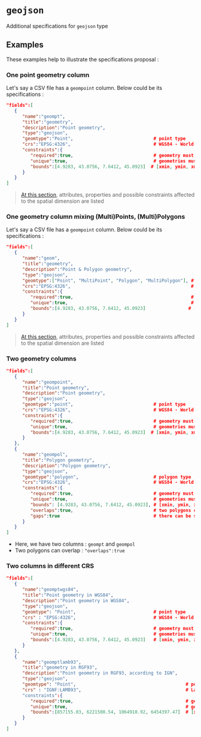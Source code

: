 # `geojson`

Additional specifications for `geojson` type

## Examples

These examples help to illustrate the specifications proposal :

### One point geometry column

Let's say a CSV file has a `geompoint` column. Below could be its specifications :

```json
"fields":[
   {
      "name":"geompt",
      "title":"geometry",
      "description":"Point geometry",
      "type":"geojson",
      "geomtype":"Point",                              # point type
      "crs":"EPSG:4326",                               # WGS84 - World Geodetic System 1984, used in GPS
      "constraints":{
         "required":true,                              # geometry must not be empty
         "unique":true,                                # geometries must be unique
         "bounds":[4.9283, 43.0756, 7.6412, 45.0923]  # [xmin, ymin, xmax, ymax]
      }
   }
]
```

> [At this section](#geomtype), attributes, properties and possible constraints affected to the spatial dimension are listed

### One geometry column mixing (Multi)Points, (Multi)Polygons

Let's say a CSV file has a `geompoint` column. Below could be its specifications :

```json
"fields":[
   {
      "name":"geom",
      "title":"geometry",
      "description":"Point & Polygon geometry",
      "type":"geojson",
      "geomtype":["Point", "MultiPoint", "Polygon", "MultiPolygon"], # (multi)point and (multi)polygon type
      "crs":"EPSG:4326",                                             # WGS84 - World Geodetic System 1984, used in GPS
      "constraints":{
         "required":true,                                            # geometry must not be empty
         "unique":true,                                              # geometries must be unique
         "bounds":[4.9283, 43.0756, 7.6412, 45.0923]                # [xmin, ymin, xmax, ymax]
      }
   }
]
```

> [At this section](#geomtype), attributes, properties and possible constraints affected to the spatial dimension are listed

### Two geometry columns

```json
"fields":[
   {
      "name":"geompoint",
      "title":"Point geometry",
      "description":"Point geometry",
      "type":"geojson",
      "geomtype":"point",                              # point type
      "crs":"EPSG:4326",                               # WGS84 - World Geodetic System 1984, used in GPS
      "constraints":{
         "required":true,                              # geometry must not be empty
         "unique":true,                                # geometries must be unique
         "bounds":[4.9283, 43.0756, 7.6412, 45.0923]  # [xmin, ymin, xmax, ymax]
      }
   },
   {
      "name":"geompol",
      "title":"Polygon geometry",
      "description":"Polygon geometry",
      "type":"geojson",
      "geomtype":"polygon",                            # polygon type
      "crs":"EPSG:4326",                               # WGS84 - World Geodetic System 1984, used in GPS
      "constraints":{
         "required":true,                              # geometry must not be empty
         "unique":true,                                # geometries must be unique
         "bounds": [4.9283, 43.0756, 7.6412, 45.0923], # [xmin, ymin, xmax, ymax]
         "overlaps":true,                              # two polygons can overlap
         "gaps":true                                   # there can be some gaps in the data
      }
   }
]
```

- Here, we have two columns : `geompt` and `geompol`
- Two polygons can overlap : `"overlaps":true`

### Two columns in different CRS

```json
"fields":[
   {
      "name":"geomptwgs84",
      "title":"Point geometry in WGS84",
      "description":"Point geometry in WGS84",
      "type":"geojson",
      "geomtype": "Point",                             # point type
      "crs" : "EPSG:4326",                             # WGS84 - World Geodetic System 1984, used in GPS
      "constraints":{
         "required":true,                              # geometry must not be empty
         "unique":true,                                # geometries must be unique
         "bounds":[4.9283, 43.0756, 7.6412, 45.0923]   # [xmin, ymin, xmax, ymax]
      }
   },
   {
      "name":"geomptlamb93",
      "title":"geometry in RGF93",
      "description":"Point geometry in RGF93, according to IGN",
      "type":"geojson",
      "geomtype": "Point",                                         # point type
      "crs" : "IGNF:LAMB93",                                       # Lambert 93 from IGN (not EPSG, but IGNF:LAMB93)
      "constraints":{
         "required":true,                                          # geometry must not be empty
         "unique":true,                                            # geometries must be unique
         "bounds":[857155.03, 6221508.54, 1064910.92, 6454397.47]  # [xmin, ymin, xmax, ymax]
      }
   }
]
```
